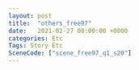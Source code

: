 ```yaml
---
layout: post
title:  "others_free97"
date:   2021-02-27 08:00:00 +0000
categories: Etc
Tags: Story Etc
SceneCode: ["scene_free97_q1_s20"]
---
```

